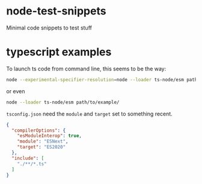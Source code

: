 # node-test-snippets
Minimal code snippets to test stuff

# typescript examples

To launch ts code from command line, this seems to be the way:

```sh
node --experimental-specifier-resolution=node --loader ts-node/esm path/to/example/
```
or even
```sh
node --loader ts-node/esm path/to/example/
```

`tsconfig.json` need the `module` and `target` set to something recent.
```json
{
  "compilerOptions": {
    "esModuleInterop": true,
    "module": "ESNext",
    "target": "ES2020"
  },
  "include": [
    "./**/*.ts"
  ]
}
```